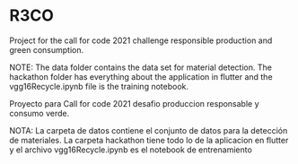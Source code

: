    # R3CO

Project for the call for code 2021 challenge responsible production and green consumption.

NOTE: The data folder contains the data set for material detection. The hackathon folder has everything about the application in flutter and the vgg16Recycle.ipynb file is the training notebook.


Proyecto para Call for code 2021 desafio produccion responsable y consumo verde.

NOTA: La carpeta de datos contiene el conjunto de datos para la detección de materiales. La carpeta hackathon tiene todo lo de la aplicacion en flutter y el archivo vgg16Recycle.ipynb es el notebook de entrenamiento
